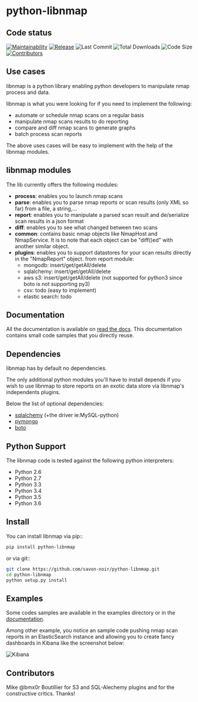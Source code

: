 # python-libnmap

## Code status

[![Maintainability](https://api.codeclimate.com/v1/badges/9f7ca0cbe454b240f660/maintainability)](https://codeclimate.com/github/natlas/python-libnmap/maintainability)
[![Release](https://img.shields.io/github/release/natlas/python-libnmap.svg)](https://github.com/natlas/python-libnmap/releases/latest)
![Last Commit](https://img.shields.io/github/last-commit/natlas/python-libnmap.svg)
![Total Downloads](https://img.shields.io/github/downloads/natlas/python-libnmap/total.svg)
![Code Size](https://img.shields.io/github/languages/code-size/natlas/python-libnmap.svg)
[![Contributors](https://img.shields.io/github/contributors/natlas/python-libnmap.svg)](https://github.com/natlas/python-libnmap/graphs/contributors)

## Use cases

libnmap is a python library enabling python developers to manipulate nmap process and data.

libnmap is what you were looking for if you need to implement the following:

* automate or schedule nmap scans on a regular basis
* manipulate nmap scans results to do reporting
* compare and diff nmap scans to generate graphs
* batch process scan reports

The above uses cases will be easy to implement with the help of the libnmap modules.

## libnmap modules

The lib currently offers the following modules:

* **process**: enables you to launch nmap scans
* **parse**: enables you to parse nmap reports or scan results (only XML so far) from a file, a string,...
* **report**: enables you to manipulate a parsed scan result and de/serialize scan results in a json format
* **diff**: enables you to see what changed between two scans
* **common**: contains basic nmap objects like NmapHost and NmapService. It is to note that each object can be "diff()ed" with another similar object.
* **plugins**: enables you to support datastores for your scan results directly in the "NmapReport" object. from report module:
  * mongodb: insert/get/getAll/delete
  * sqlalchemy: insert/get/getAll/delete
  * aws s3: insert/get/getAll/delete (not supported for python3 since boto is not supporting py3)
  * csv: todo (easy to implement)
  * elastic search: todo

## Documentation

All the documentation is available on [read the docs]. This documentation contains small code samples that you directly reuse.

## Dependencies

libnmap has by default no dependencies.

The only additional python modules you'll have to install depends if you wish to use libnmap to store reports on an exotic data store via libnmap's independents plugins.

Below the list of optional dependencies:

* [sqlalchemy] (+the driver ie:MySQL-python)
* [pymongo]
* [boto]

## Python Support

The libnmap code is tested against the following python interpreters:

* Python 2.6
* Python 2.7
* Python 3.3
* Python 3.4
* Python 3.5
* Python 3.6

## Install

You can install libnmap via pip::

```bash
pip install python-libnmap
```

or via git::

```bash
git clone https://github.com/savon-noir/python-libnmap.git
cd python-libnmap
python setup.py install
```

## Examples

Some codes samples are available in the examples directory or in the [documentation].

Among other example, you notice an sample code pushing nmap scan reports in an ElasticSearch instance and allowing you to create fancy dashboards in Kibana like the screenshot below:

![Kibana](https://github.com/savon-noir/python-libnmap/blob/es/examples/kibanalibnmap.png)

## Contributors

Mike @bmx0r Boutillier for S3 and SQL-Alechemy plugins and for the constructive critics. Thanks!

[read the docs]: https://libnmap.readthedocs.org
[documentation]: https://libnmap.readthedocs.org
[boto]: https://github.com/boto/boto
[pymongo]: https://github.com/mongodb/mongo-python-driver/
[sqlalchemy]: https://github.com/zzzeek/sqlalchemy

